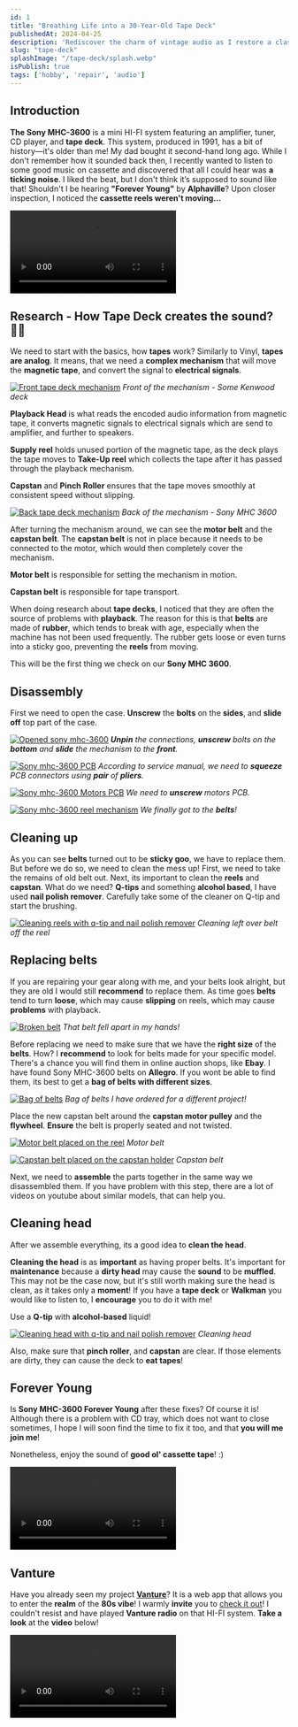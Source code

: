 ```yaml
---
id: 1
title: "Breathing Life into a 30-Year-Old Tape Deck"
publishedAt: 2024-04-25
description: 'Rediscover the charm of vintage audio as I restore a classic tape deck, sharing tips and stories from the journey.'
slug: "tape-deck"
splashImage: "/tape-deck/splash.webp"
isPublish: true
tags: ['hobby', 'repair', 'audio']
---
```


## Introduction

**The Sony MHC-3600** is a mini HI-FI system featuring an amplifier, tuner, CD player, and **tape deck**. This system, produced in 1991, has a bit of history—it's older than me!
My dad bought it second-hand long ago. While I don't remember how it sounded back then, I recently wanted to listen to some good music on cassette and discovered that all I could hear was **a ticking noise**.
I liked the beat, but I don't think it’s supposed to sound like that! Shouldn't I be hearing **"Forever Young"** by **Alphaville**? Upon closer inspection, I noticed the **cassette reels weren't moving...**

<video controls>
  <source src="/tape-deck/ticking.mp4" type="video/mp4">
</video>

## Research - How Tape Deck creates the sound? 👨‍🏫

We need to start with the basics, how **tapes** work?
Similarly to Vinyl, **tapes are analog**. It means, that we need a **complex mechanism** that will move the **magnetic tape**, and convert the signal to **electrical signals**.

[![Front tape deck mechanism](/tape-deck/mechanism-front.webp)](/tape-deck/mechanism-front.webp)
*Front of the mechanism - Some Kenwood deck*

**Playback Head** is what reads the encoded audio information from magnetic tape, it converts magnetic signals to electrical signals which are send to amplifier, and further to speakers.

**Supply reel** holds unused portion of the magnetic tape, as the deck plays the tape moves to **Take-Up reel** which collects the tape after it has passed through the playback mechanism.

**Capstan** and **Pinch Roller** ensures that the tape moves smoothly at consistent speed without slipping.

[![Back tape deck mechanism](/tape-deck/mechanism-back.webp)](/tape-deck/mechanism-back.webp)
*Back of the mechanism - Sony MHC 3600*

After turning the mechanism around, we can see the **motor belt** and the **capstan belt**.
The **capstan belt** is not in place because it needs to be connected to the motor, which would then completely cover the mechanism.

**Motor belt** is responsible for setting the mechanism in motion.

**Capstan belt** is responsible for tape transport.

When doing research about **tape decks**, I noticed that they are often the source of problems with **playback**.
The reason for this is that **belts** are made of **rubber**, which tends to break with age, especially when the machine has not been used frequently.
The rubber gets loose or even turns into a sticky goo, preventing the **reels** from moving.

This will be the first thing we check on our **Sony MHC 3600**.

## Disassembly

First we need to open the case. **Unscrew** the **bolts** on the **sides**, and **slide off** top part of the case.

[![Opened sony mhc-3600](/tape-deck/disassembly-1.webp)](/tape-deck/disassembly-1.webp)
***Unpin** the connections, **unscrew** bolts on the **bottom** and **slide** the mechanism to the **front**.*

[![Sony mhc-3600 PCB](/tape-deck/disassembly-2.webp)](/tape-deck/disassembly-2.webp)
*According to service manual, we need to **squeeze** PCB connectors using **pair** of **pliers**.*

[![Sony mhc-3600 Motors PCB](/tape-deck/disassembly-4.webp)](/tape-deck/disassembly-4.webp)
*We need to **unscrew** motors PCB.*

[![Sony mhc-3600 reel mechanism](/tape-deck/disassembly-5.webp)](/tape-deck/disassembly-5.webp)
*We finally got to the **belts**!*

## Cleaning up

As you can see **belts** turned out to be **sticky goo**, we have to replace them. But before we do so, we need to clean the mess up!
First, we need to take the remains of old belt out. Next, its important to clean the **reels** and **capstan**.
What do we need? **Q-tips** and something **alcohol based**, I have used **nail polish remover**. Carefully take some of the cleaner on Q-tip
and start the brushing.

[![Cleaning reels with q-tip and nail polish remover](/tape-deck/cleaning.webp)](/tape-deck/cleaning.webp)
*Cleaning left over belt off the reel*

## Replacing belts

If you are repairing your gear along with me, and your belts look alright, but they are old I would still **recommend** to replace them.
As time goes **belts** tend to turn **loose**, which may cause **slipping** on reels, which may cause **problems** with playback.

[![Broken belt](/tape-deck/broken-belt.webp)](/tape-deck/broken-belt.webp)
*That belt fell apart in my hands!*

Before replacing we need to make sure that we have the **right size** of the **belts**. How? I **recommend** to look for belts made for your specific model.
There's a chance you will find them in online auction shops, like **Ebay**. I have found Sony MHC-3600 belts on **Allegro**. If you wont be able to find them, its best to get a **bag of belts with different sizes**.

[![Bag of belts](/tape-deck/bag-of-belts.webp)](/tape-deck/bag-of-belts.webp)
*Bag of belts I have ordered for a different project!*

Place the new capstan belt around the **capstan motor pulley** and the **flywheel**.
**Ensure** the belt is properly seated and not twisted.

[![Motor belt placed on the reel](/tape-deck/mechanism-back.webp)](/tape-deck/mechanism-back.webp)
*Motor belt*

[![Capstan belt placed on the capstan holder](/tape-deck/capstan-belt.webp)](/tape-deck/capstan-belt.webp)
*Capstan belt*

Next, we need to **assemble** the parts together in the same way we disassembled them.
If you have problem with this step, there are a lot of videos on youtube about similar models, that can help you.

## Cleaning head

After we assemble everything, its a good idea to **clean the head**.

**Cleaning the head** is as **important** as having proper belts. It's important for **maintenance** because a **dirty head** may cause the **sound** to be **muffled**. This may not be the case now, but it's still worth making sure the head is clean, as it takes only a **moment**! If you have a **tape deck** or **Walkman** you would like to listen to, I **encourage** you to do it with me!

Use a **Q-tip** with **alcohol-based** liquid!

[![Cleaning head with q-tip and nail polish remover](/tape-deck/cleaning-head.webp)](/tape-deck/cleaning-head.webp)
*Cleaning head*

Also, make sure that **pinch roller**, and **capstan** are clear. If those elements are dirty, they can cause the deck to **eat tapes**!

## Forever Young

Is **Sony MHC-3600 Forever Young** after these fixes? Of course it is!
Although there is a problem with CD tray, which does not want to close sometimes, I hope I will soon find the time to fix it too, and that **you will me join me**!

Nonetheless, enjoy the sound of **good ol' cassette tape**! :)

<video controls>
  <source src="/tape-deck/forever-young.mp4" type="video/mp4">
</video>

## Vanture

Have you already seen my project **[Vanture](https://vanture.club)**? It is a web app that allows you to enter the **realm** of the **80s vibe**!
I warmly **invite** you to [check it out](https://vanture.club)! I couldn't resist and have played **Vanture radio** on that HI-FI system. **Take a look** at the **video** below!

<video controls>
  <source src="/tape-deck/emotion.mp4" type="video/mp4">
</video>